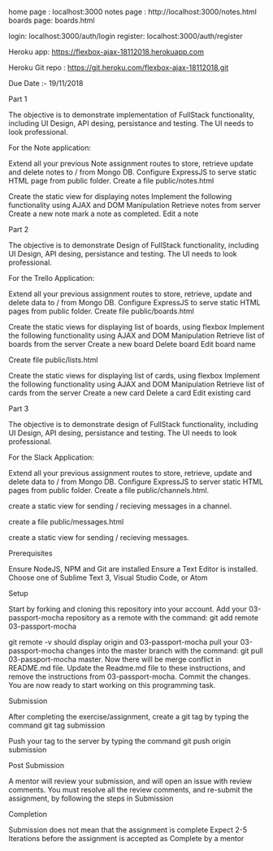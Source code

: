 home page : localhost:3000
notes page : http://localhost:3000/notes.html
boards page: boards.html

login: localhost:3000/auth/login
register: localhost:3000/auth/register

Heroku app:
https://flexbox-ajax-18112018.herokuapp.com

Heroku Git repo :  https://git.heroku.com/flexbox-ajax-18112018.git





Due Date :- 19/11/2018


Part 1

The objective is to demonstrate implementation of FullStack functionality, including UI Design, API desing, persistance and testing.
The UI needs to look professional.

For the Note application:


Extend all your previous Note assignment routes to store, retrieve update and delete notes to / from Mongo DB.
Configure ExpressJS to serve static HTML page from public folder.
Create a file public/notes.html


Create the static view for displaying notes
Implement the following functionality using AJAX and DOM Manipulation
Retrieve notes from server
Create a new note
mark a note as completed.
Edit a note





Part 2

The objective is to demonstrate Design of FullStack functionality, including UI Design, API desing, persistance and testing.
The UI needs to look professional.

For the Trello Application:


Extend all your previous assignment routes to store, retrieve, update and delete data to / from Mongo DB.
Configure ExpressJS to serve static HTML pages from public folder.
Create file public/boards.html


Create the static views for displaying list of boards, using flexbox
Implement the following functionality using AJAX and DOM Manipulation
Retrieve list of boards from the server
Create a new board
Delete board
Edit board name


Create file public/lists.html


Create the static views for displaying list of cards, using flexbox
Implement the following functionality using AJAX and DOM Manipulation
Retrieve list of cards from the server
Create a new card
Delete a card
Edit existing card





Part 3

The objective is to demonstrate design of FullStack functionality, including UI Design, API desing, persistance and testing.
The UI needs to look professional.

For the Slack Application:


Extend all your previous assignment routes to store, retrieve, update and delete data to / from Mongo DB.
Configure ExpressJS to server static HTML pages from public folder.
Create a file public/channels.html.


create a static view for sending / recieving messages in a channel.


create a file public/messages.html


create a static view for sending / recieving messages.





Prerequisites


Ensure NodeJS, NPM and Git are installed
Ensure a Text Editor is installed. Choose one of Sublime Text 3, Visual Studio Code, or Atom



Setup


Start by forking and cloning this repository into your account.
Add your 03-passport-mocha repository as a remote with the command: git add remote 03-passport-mocha <insert-03-passport-mocha-repository-url-here>

git remote -v should display origin and 03-passport-mocha
pull your 03-passport-mocha changes into the master branch with the command: git pull 03-passport-mocha master. Now there will be merge conflict in README.md file.
Update the Readme.md file to these instructions, and remove the instructions from 03-passport-mocha.
Commit the changes. You are now ready to start working on this programming task.



Submission


After completing the exercise/assignment, create a git tag by typing the command git tag submission

Push your tag to the server by typing the command git push origin submission




Post Submission


A mentor will review your submission, and will open an issue with review comments.
You must resolve all the review comments, and re-submit the assignment, by following the steps in Submission



Completion


Submission does not mean that the assignment is complete
Expect 2-5 Iterations before the assignment is accepted as Complete by a mentor